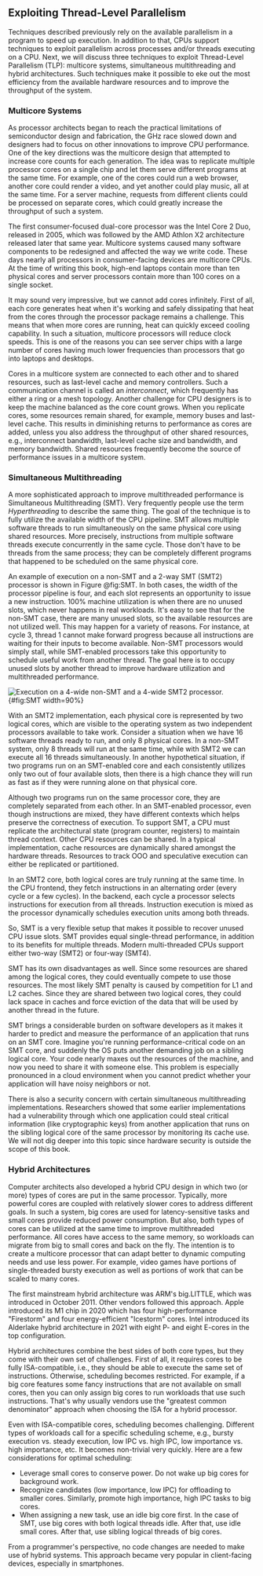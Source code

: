 ## Exploiting Thread-Level Parallelism

Techniques described previously rely on the available parallelism in a program to speed up execution. In addition to that, CPUs support techniques to exploit parallelism across processes and/or threads executing on a CPU. Next, we will discuss three techniques to exploit Thread-Level Parallelism (TLP): multicore systems, simultaneous multithreading and hybrid architectures. Such techniques make it possible to eke out the most efficiency from the available hardware resources and to improve the throughput of the system.

### Multicore Systems

As processor architects began to reach the practical limitations of semiconductor design and fabrication, the GHz race slowed down and designers had to focus on other innovations to improve CPU performance. One of the key directions was the multicore design that attempted to increase core counts for each generation. The idea was to replicate multiple processor cores on a single chip and let them serve different programs at the same time. For example, one of the cores could run a web browser, another core could render a video, and yet another could play music, all at the same time. For a server machine, requests from different clients could be processed on separate cores, which could greatly increase the throughput of such a system.

The first consumer-focused dual-core processor was the Intel Core 2 Duo, released in 2005, which was followed by the AMD Athlon X2 architecture released later that same year. Multicore systems caused many software components to be redesigned and affected the way we write code. These days nearly all processors in consumer-facing devices are multicore CPUs. At the time of writing this book, high-end laptops contain more than ten physical cores and server processors contain more than 100 cores on a single socket.

It may sound very impressive, but we cannot add cores infinitely. First of all, each core generates heat when it's working and safely dissipating that heat from the cores through the processor package remains a challenge. This means that when more cores are running, heat can quickly exceed cooling capability. In such a situation, multicore processors will reduce clock speeds. This is one of the reasons you can see server chips with a large number of cores having much lower frequencies than processors that go into laptops and desktops.

Cores in a multicore system are connected to each other and to shared resources, such as last-level cache and memory controllers. Such a communication channel is called an *interconnect*, which frequently has either a ring or a mesh topology. Another challenge for CPU designers is to keep the machine balanced as the core count grows. When you replicate cores, some resources remain shared, for example, memory buses and last-level cache. This results in diminishing returns to performance as cores are added, unless you also address the throughput of other shared resources, e.g., interconnect bandwidth, last-level cache size and bandwidth, and memory bandwidth. Shared resources frequently become the source of performance issues in a multicore system.

### Simultaneous Multithreading

A more sophisticated approach to improve multithreaded performance is Simultaneous Multithreading (SMT). Very frequently people use the term *Hyperthreading* to describe the same thing. The goal of the technique is to fully utilize the available width of the CPU pipeline. SMT allows multiple software threads to run simultaneously on the same physical core using shared resources. More precisely, instructions from multiple software threads execute concurrently in the same cycle. Those don't have to be threads from the same process; they can be completely different programs that happened to be scheduled on the same physical core. 

An example of execution on a non-SMT and a 2-way SMT (SMT2) processor is shown in Figure @fig:SMT. In both cases, the width of the processor pipeline is four, and each slot represents an opportunity to issue a new instruction. 100% machine utilization is when there are no unused slots, which never happens in real workloads. It's easy to see that for the non-SMT case, there are many unused slots, so the available resources are not utilized well. This may happen for a variety of reasons. For instance, at cycle 3, thread 1 cannot make forward progress because all instructions are waiting for their inputs to become available. Non-SMT processors would simply stall, while SMT-enabled processors take this opportunity to schedule useful work from another thread. The goal here is to occupy unused slots by another thread to improve hardware utilization and multithreaded performance.

![Execution on a 4-wide non-SMT and a 4-wide SMT2 processor.](../../img/uarch/SMT.png){#fig:SMT width=90%}

With an SMT2 implementation, each physical core is represented by two logical cores, which are visible to the operating system as two independent processors available to take work. Consider a situation when we have 16 software threads ready to run, and only 8 physical cores. In a non-SMT system, only 8 threads will run at the same time, while with SMT2 we can execute all 16 threads simultaneously. In another hypothetical situation, if two programs run on an SMT-enabled core and each consistently utilizes only two out of four available slots, then there is a high chance they will run as fast as if they were running alone on that physical core.

Although two programs run on the same processor core, they are completely separated from each other. In an SMT-enabled processor, even though instructions are mixed, they have different contexts which helps preserve the correctness of execution. To support SMT, a CPU must replicate the architectural state (program counter, registers) to maintain thread context. Other CPU resources can be shared. In a typical implementation, cache resources are dynamically shared amongst the hardware threads. Resources to track OOO and speculative execution can either be replicated or partitioned.

In an SMT2 core, both logical cores are truly running at the same time. In the CPU frontend, they fetch instructions in an alternating order (every cycle or a few cycles). In the backend, each cycle a processor selects instructions for execution from all threads. Instruction execution is mixed as the processor dynamically schedules execution units among both threads.

So, SMT is a very flexible setup that makes it possible to recover unused CPU issue slots. SMT provides equal single-thread performance, in addition to its benefits for multiple threads. Modern multi-threaded CPUs support either two-way (SMT2) or four-way (SMT4).

SMT has its own disadvantages as well. Since some resources are shared among the logical cores, they could eventually compete to use those resources. The most likely SMT penalty is caused by competition for L1 and L2 caches. Since they are shared between two logical cores, they could lack space in caches and force eviction of the data that will be used by another thread in the future.

SMT brings a considerable burden on software developers as it makes it harder to predict and measure the performance of an application that runs on an SMT core. Imagine you're running performance-critical code on an SMT core, and suddenly the OS puts another demanding job on a sibling logical core. Your code nearly maxes out the resources of the machine, and now you need to share it with someone else. This problem is especially pronounced in a cloud environment when you cannot predict whether your application will have noisy neighbors or not.

There is also a security concern with certain simultaneous multithreading implementations. Researchers showed that some earlier implementations had a vulnerability through which one application could steal critical information (like cryptographic keys) from another application that runs on the sibling logical core of the same processor by monitoring its cache use. We will not dig deeper into this topic since hardware security is outside the scope of this book.

### Hybrid Architectures

Computer architects also developed a hybrid CPU design in which two (or more) types of cores are put in the same processor. Typically, more powerful cores are coupled with relatively slower cores to address different goals. In such a system, big cores are used for latency-sensitive tasks and small cores provide reduced power consumption. But also, both types of cores can be utilized at the same time to improve multithreaded performance. All cores have access to the same memory, so workloads can migrate from big to small cores and back on the fly. The intention is to create a multicore processor that can adapt better to dynamic computing needs and use less power. For example, video games have portions of single-threaded bursty execution as well as portions of work that can be scaled to many cores.

The first mainstream hybrid architecture was ARM's big.LITTLE, which was introduced in October 2011. Other vendors followed this approach. Apple introduced its M1 chip in 2020 which has four high-performance "Firestorm" and four energy-efficient "Icestorm" cores. Intel introduced its Alderlake hybrid architecture in 2021 with eight P- and eight E-cores in the top configuration.

Hybrid architectures combine the best sides of both core types, but they come with their own set of challenges. First of all, it requires cores to be fully ISA-compatible, i.e., they should be able to execute the same set of instructions. Otherwise, scheduling becomes restricted. For example, if a big core features some fancy instructions that are not available on small cores, then you can only assign big cores to run workloads that use such instructions. That's why usually vendors use the "greatest common denominator" approach when choosing the ISA for a hybrid processor.

Even with ISA-compatible cores, scheduling becomes challenging. Different types of workloads call for a specific scheduling scheme, e.g., bursty execution vs. steady execution, low IPC vs. high IPC, low importance vs. high importance, etc. It becomes non-trivial very quickly. Here are a few considerations for optimal scheduling:

* Leverage small cores to conserve power. Do not wake up big cores for background work.
* Recognize candidates (low importance, low IPC) for offloading to smaller cores. Similarly, promote high importance, high IPC tasks to big cores.
* When assigning a new task, use an idle big core first. In the case of SMT, use big cores with both logical threads idle. After that, use idle small cores. After that, use sibling logical threads of big cores.

From a programmer's perspective, no code changes are needed to make use of hybrid systems. This approach became very popular in client-facing devices, especially in smartphones.
